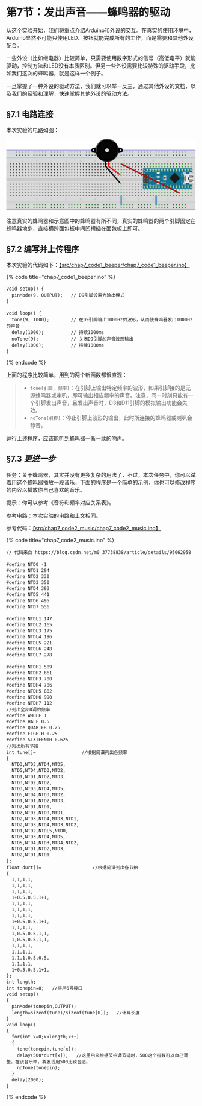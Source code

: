 # 第7节：发出声音——蜂鸣器的驱动

从这个实验开始，我们将重点介绍Arduino和外设的交互。在真实的使用环境中，Arduino显然不可能只使用LED、按钮就能完成所有的工作，而是需要和其他外设配合。

一些外设（比如继电器）比较简单，只需要使用数字形式的信号（高低电平）就能驱动，控制方法和LED没有本质区别。但另一些外设需要比较特殊的驱动手段，比如我们这次的蜂鸣器，就是这样一个例子。

一旦掌握了一种外设的驱动方法，我们就可以举一反三，通过其他外设的文档，以及我们的经验和理解，快速掌握其他外设的驱动方法。



## §7.1 电路连接

本次实验的电路如图：

![chap7_circ1_beeper](.gitbook/assets/chap7_img1_beeper.png)

注意真实的蜂鸣器和示意图中的蜂鸣器有所不同，真实的蜂鸣器的两个引脚固定在蜂鸣器地步，直接横跨面包板中间凹槽插在面包板上即可。



## §7.2 编写并上传程序

本次实验的代码如下：[【src/chap7_code1_beeper/chap7_code1_beeper.ino】](https://www.jianguoyun.com/p/DQpVhxQQmcGwBxjsjpsE)

{% code title="chap7_code1_beeper.ino" %}
```arduino
void setup() {
  pinMode(9, OUTPUT);   // D9引脚设置为输出模式
}

void loop() {
  tone(9, 1000);        // 在D9引脚输出1000Hz的波形，从而使蜂鸣器发出1000Hz的声音
  delay(1000);          // 持续1000ms
  noTone(9);            // 关闭D9引脚的声音波形输出
  delay(1000);          // 持续1000ms
}
```
{% endcode %}

上面的程序比较简单，用到的两个新函数都很直观：

> * `tone(引脚, 频率)`：在引脚上输出特定频率的波形，如果引脚接的是无源蜂鸣器或喇叭，即可输出相应频率的声音。注意，同一时刻只能有一个引脚发出声音，且发出声音时，D3和D11引脚的模拟输出功能会失效。
> * `noTone(引脚)`：停止引脚上波形的输出，此时所连接的蜂鸣器或喇叭会静音。

运行上述程序，应该能听到蜂鸣器一断一续的响声。



## §7.3 _更进一步_

任务：关于蜂鸣器，其实并没有更多复杂的用法了，不过，本次任务中，你可以试着用这个蜂鸣器播放一段音乐，下面的程序是一个简单的示例，你也可以修改程序的内容以播放你自己喜欢的音乐。

提示：你可以参考《音符和频率对应关系表》。

参考电路：本次实验的电路和上文相同。

参考代码：[【src/chap7_code2_music/chap7_code2_music.ino】](https://www.jianguoyun.com/p/DQpVhxQQmcGwBxjsjpsE)

{% code title="chap7_code2_music.ino" %}
```arduino
// 代码来自 https://blog.csdn.net/m0_37738838/article/details/95062958

#define NTD0 -1
#define NTD1 294
#define NTD2 330
#define NTD3 350
#define NTD4 393
#define NTD5 441
#define NTD6 495
#define NTD7 556

#define NTDL1 147
#define NTDL2 165
#define NTDL3 175
#define NTDL4 196
#define NTDL5 221
#define NTDL6 248
#define NTDL7 278

#define NTDH1 589
#define NTDH2 661
#define NTDH3 700
#define NTDH4 786
#define NTDH5 882
#define NTDH6 990
#define NTDH7 112
//列出全部D调的频率
#define WHOLE 1
#define HALF 0.5
#define QUARTER 0.25
#define EIGHTH 0.25
#define SIXTEENTH 0.625
//列出所有节拍
int tune[]=                 //根据简谱列出各频率
{
  NTD3,NTD3,NTD4,NTD5,
  NTD5,NTD4,NTD3,NTD2,
  NTD1,NTD1,NTD2,NTD3,
  NTD3,NTD2,NTD2,
  NTD3,NTD3,NTD4,NTD5,
  NTD5,NTD4,NTD3,NTD2,
  NTD1,NTD1,NTD2,NTD3,
  NTD2,NTD1,NTD1,
  NTD2,NTD2,NTD3,NTD1,
  NTD2,NTD3,NTD4,NTD3,NTD1,
  NTD2,NTD3,NTD4,NTD3,NTD2,
  NTD1,NTD2,NTDL5,NTD0,
  NTD3,NTD3,NTD4,NTD5,
  NTD5,NTD4,NTD3,NTD4,NTD2,
  NTD1,NTD1,NTD2,NTD3,
  NTD2,NTD1,NTD1
};
float durt[]=                   //根据简谱列出各节拍
{
  1,1,1,1,
  1,1,1,1,
  1,1,1,1,
  1+0.5,0.5,1+1,
  1,1,1,1,
  1,1,1,1,
  1,1,1,1,
  1+0.5,0.5,1+1,
  1,1,1,1,
  1,0.5,0.5,1,1,
  1,0.5,0.5,1,1,
  1,1,1,1,
  1,1,1,1,
  1,1,1,0.5,0.5,
  1,1,1,1,
  1+0.5,0.5,1+1,
};
int length;
int tonepin=8;   //得用6号接口
void setup()
{
  pinMode(tonepin,OUTPUT);
  length=sizeof(tune)/sizeof(tune[0]);   //计算长度
}
void loop()
{
  for(int x=0;x<length;x++)
  {
    tone(tonepin,tune[x]);
    delay(500*durt[x]);   //这里用来根据节拍调节延时，500这个指数可以自己调整，在该音乐中，我发现用500比较合适。
    noTone(tonepin);
  }
  delay(2000);
}
```
{% endcode %}
